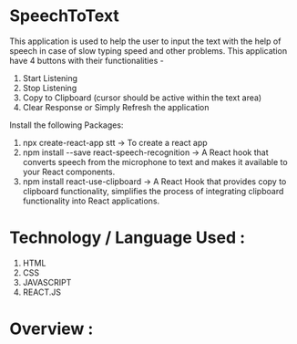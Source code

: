 # SpeechToText
This application is used to help the user to input the text with the help of speech in case of slow typing speed and other problems. This application have 4 buttons with their functionalities - 
1) Start Listening
2) Stop Listening
3) Copy to Clipboard (cursor should be active within the text area)
4) Clear Response or Simply Refresh the application

Install the following Packages:
1) npx create-react-app stt -> To create a react app
2) npm install --save react-speech-recognition -> A React hook that converts speech from the microphone to text and makes it available to your React components.
3) npm install react-use-clipboard -> A React Hook that provides copy to clipboard functionality, simplifies the process of integrating clipboard functionality into React applications.


# Technology / Language Used :
1) HTML
2) CSS
3) JAVASCRIPT
4) REACT.JS


# Overview :



